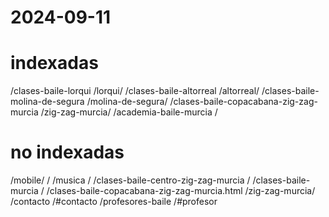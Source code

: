 # 2024-09-11
# indexadas
/clases-baile-lorqui /lorqui/
/clases-baile-altorreal /altorreal/
/clases-baile-molina-de-segura /molina-de-segura/
/clases-baile-copacabana-zig-zag-murcia /zig-zag-murcia/
/academia-baile-murcia /
# no indexadas
/mobile/ /
/musica /
/clases-baile-centro-zig-zag-murcia /
/clases-baile-murcia /
/clases-baile-copacabana-zig-zag-murcia.html /zig-zag-murcia/
/contacto /#contacto
/profesores-baile /#profesor